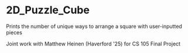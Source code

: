 # 2D_Puzzle_Cube

Prints the number of unique ways to arrange a square with user-inputted pieces

Joint work with Matthew Heinen (Haverford '25) for CS 105 Final Project
